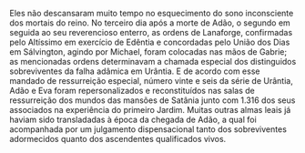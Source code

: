 ﻿Eles não descansaram muito tempo no esquecimento do sono inconsciente dos mortais do reino. No terceiro dia após a morte de Adão, o segundo em seguida ao seu reverencioso enterro, as ordens de Lanaforge, confirmadas pelo Altíssimo em exercício de Edêntia e concordadas pelo União dos Dias em Sálvington, agindo por Michael, foram colocadas nas mãos de Gabrie; as mencionadas ordens determinavam a chamada especial dos distinguidos sobreviventes da falha adâmica em Urântia. E de acordo com esse mandado de ressurreição especial, número vinte e seis da série de Urântia, Adão e Eva foram repersonalizados e reconstituídos nas salas de ressurreição dos mundos das mansões de Satânia junto com 1.316 dos seus associados na experiência do primeiro Jardim. Muitas outras almas leais já haviam sido transladadas à época da chegada de Adão, a qual foi acompanhada por um julgamento dispensacional tanto dos sobreviventes adormecidos quanto dos ascendentes qualificados vivos.